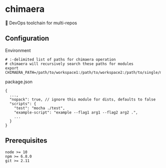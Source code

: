 # chimaera
🧊 DevOps toolchain for multi-repos

## Configuration
Environment
```
# :-delimited list of paths for chimaera operation
# chimaera will recursively search these paths for modules
export CHIMAERA_PATH=/path/to/workspace1:/path/to/workspace2:/path/to/single/module
```

package.json
```
{
  ...,
  "nopack": true, // ignore this module for dists, defaults to false
  "scripts": {
    "test": "mocha ./test",
    "example-script": "example --flag1 arg1 --flag2 arg2 .",
    ...
  }
}
```

## Prerequisites
```
node >= 10
npm >= 6.8.0
git >= 2.11
```
